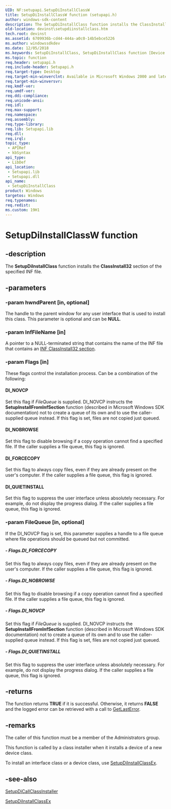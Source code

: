 ```yaml
---
UID: NF:setupapi.SetupDiInstallClassW
title: SetupDiInstallClassW function (setupapi.h)
author: windows-sdk-content
description: The SetupDiInstallClass function installs the ClassInstall32 section of the specified INF file.
old-location: devinst\setupdiinstallclass.htm
tech.root: devinst
ms.assetid: 6709936b-cd44-444a-a0c0-14b5ebce5226
ms.author: windowssdkdev
ms.date: 12/05/2018
ms.keywords: SetupDiInstallClass, SetupDiInstallClass function [Device and Driver Installation], SetupDiInstallClassA, SetupDiInstallClassW, devinst.setupdiinstallclass, di-rtns_9d55009f-08f3-448c-9c1e-468e995f8cb9.xml, setupapi/SetupDiInstallClass
ms.topic: function
req.header: setupapi.h
req.include-header: Setupapi.h
req.target-type: Desktop
req.target-min-winverclnt: Available in Microsoft Windows 2000 and later versions of Windows.
req.target-min-winversvr: 
req.kmdf-ver: 
req.umdf-ver: 
req.ddi-compliance: 
req.unicode-ansi: 
req.idl: 
req.max-support: 
req.namespace: 
req.assembly: 
req.type-library: 
req.lib: Setupapi.lib
req.dll: 
req.irql: 
topic_type:
 - APIRef
 - kbSyntax
api_type:
 - LibDef
api_location:
 - Setupapi.lib
 - Setupapi.dll
api_name:
 - SetupDiInstallClass
product: Windows
targetos: Windows
req.typenames: 
req.redist: 
ms.custom: 19H1
---
```


# SetupDiInstallClassW function


## -description


The <b>SetupDiInstallClass</b> function installs the <b>ClassInstall32</b> section of the specified INF file.


## -parameters




### -param hwndParent [in, optional]

The handle to the parent window for any user interface that is used to install this class. This parameter is optional and can be <b>NULL</b>.


### -param InfFileName [in]

A pointer to a NULL-terminated string that contains the name of the INF file that contains an <a href="https://docs.microsoft.com/windows-hardware/drivers/install/inf-classinstall32-section">INF ClassInstall32 section</a>.


### -param Flags [in]

These flags control the installation process. Can be a combination of the following:





#### DI_NOVCP

Set this flag if <i>FileQueue</i> is supplied. DI_NOVCP instructs the <b>SetupInstallFromInfSection</b> function (described in Microsoft Windows SDK documentation) not to create a queue of its own and to use the caller-supplied queue instead. If this flag is set, files are not copied just queued. 



#### DI_NOBROWSE

Set this flag to disable browsing if a copy operation cannot find a specified file. If the caller supplies a file queue, this flag is ignored.



#### DI_FORCECOPY

Set this flag to always copy files, even if they are already present on the user's computer. If the caller supplies a file queue, this flag is ignored.



#### DI_QUIETINSTALL

Set this flag to suppress the user interface unless absolutely necessary. For example, do not display the progress dialog. If the caller supplies a file queue, this flag is ignored.


### -param FileQueue [in, optional]

If the DI_NOVCP flag is set, this parameter supplies a handle to a file queue where file operations should be queued but not committed.


##### - Flags.DI_FORCECOPY

Set this flag to always copy files, even if they are already present on the user's computer. If the caller supplies a file queue, this flag is ignored.


##### - Flags.DI_NOBROWSE

Set this flag to disable browsing if a copy operation cannot find a specified file. If the caller supplies a file queue, this flag is ignored.


##### - Flags.DI_NOVCP

Set this flag if <i>FileQueue</i> is supplied. DI_NOVCP instructs the <b>SetupInstallFromInfSection</b> function (described in Microsoft Windows SDK documentation) not to create a queue of its own and to use the caller-supplied queue instead. If this flag is set, files are not copied just queued. 


##### - Flags.DI_QUIETINSTALL

Set this flag to suppress the user interface unless absolutely necessary. For example, do not display the progress dialog. If the caller supplies a file queue, this flag is ignored.


## -returns



The function returns <b>TRUE</b> if it is successful. Otherwise, it returns <b>FALSE</b> and the logged error can be retrieved with a call to <a href="http://go.microsoft.com/fwlink/p/?linkid=169416">GetLastError</a>.




## -remarks



The caller of this function must be a member of the Administrators group.

This function is called by a class installer when it installs a device of a new device class.

To install an interface class or a device class, use <a href="https://docs.microsoft.com/windows/desktop/api/setupapi/nf-setupapi-setupdiinstallclassexa">SetupDiInstallClassEx</a>.




## -see-also




<a href="https://docs.microsoft.com/windows/desktop/api/setupapi/nf-setupapi-setupdicallclassinstaller">SetupDiCallClassInstaller</a>



<a href="https://docs.microsoft.com/windows/desktop/api/setupapi/nf-setupapi-setupdiinstallclassexa">SetupDiInstallClassEx</a>
 

 


